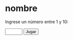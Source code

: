 # nombre
<!DOCTYPE html>
<html lang="es">
<head>
  <meta charset="UTF-8">
  <title>Juego de Adivinar Número</title>
</head>
<body>
  <p>Ingrese un número entre 1 y 10:</p>
  <input type="number" id="numeroUsuario" min="1" max="10">
  <button onclick="jugar()">Jugar</button>

  <p id="resultado"></p>

 <script>
    let selec = parseInt(prompt('Ingrese un valor entre 1 y 10'));
    let num = parseInt(Math.random() * 10) + 1;
    if (num == selec)
        document.write('Ganó el número que se sorteó es el ' + num);
    else
        document.write('Lo siento se sorteó el valor ' + num + ' y usted eligió ' + selec);
</script>

</body>
</html>
